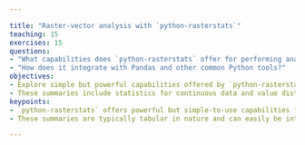 ```yaml
---

title: "Raster-vector analysis with `python-rasterstats`"
teaching: 15
exercises: 15
questions:
- "What capabilities does `python-rasterstats` offer for performing analyses of raster data over vector geospatial features?"
- "How does it integrate with Pandas and other common Python tools?"
objectives:
- Explore simple but powerful capabilities offered by `python-rasterstats` to generate summaries and statistics of raster properties over vector features.
- These summaries include statistics for continuous data and value distributions for categorical data.
keypoints:
- `python-rasterstats` offers powerful but simple-to-use capabilities for generating summaries of raster data over both continuos fields and categorical data.
- These summaries are typically tabular in nature and can easily be integrated into Pandas DataFrames and GeoPandas GeoDataFrames for further analysis.

---
```

